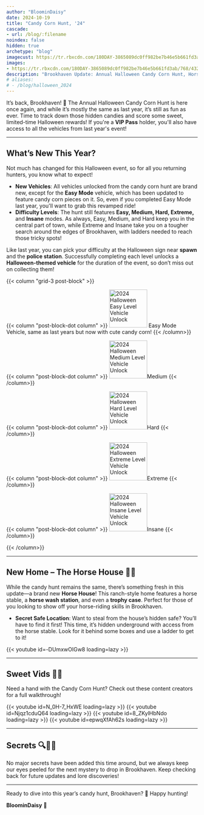 ```yaml
---
author: "BloominDaisy"
date: 2024-10-19
title: "Candy Corn Hunt, '24"
cascade:
- url: /blog/:filename
noindex: false
hidden: true
archetype: "blog"
imagecust: https://tr.rbxcdn.com/180DAY-3865089dc0ff982be7b46e5b661fd3ab/768/432/Image/Png/noFilter
images:
- https://tr.rbxcdn.com/180DAY-3865089dc0ff982be7b46e5b661fd3ab/768/432/Image/Png/noFilter
description: "Brookhaven Update: Annual Halloween Candy Corn Hunt, Horse House, and more."
# aliases:
# - /blog/halloween_2024
---
```


It’s back, Brookhaven! 🎃 The Annual Halloween Candy Corn Hunt is here once again, and while it’s mostly the same as last year, it’s still as fun as ever. Time to track down those hidden candies and score some sweet, limited-time Halloween rewards! If you're a **VIP Pass** holder, you'll also have access to all the vehicles from last year's event!

---

## What’s New This Year?

Not much has changed for this Halloween event, so for all you returning hunters, you know what to expect!

- **New Vehicles**: All vehicles unlocked from the candy corn hunt are brand new, except for the **Easy Mode** vehicle, which has been updated to feature candy corn pieces on it. So, even if you completed Easy Mode last year, you'll want to grab this revamped ride!
- **Difficulty Levels**: The hunt still features **Easy, Medium, Hard, Extreme,** and **Insane** modes. As always, Easy, Medium, and Hard keep you in the central part of town, while Extreme and Insane take you on a tougher search around the edges of Brookhaven, with ladders needed to reach those tricky spots!


Like last year, you can pick your difficulty at the Halloween sign near **spawn** and the **police station**. Successfully completing each level unlocks a **Halloween-themed vehicle** for the duration of the event, so don’t miss out on collecting them!

{{< column "grid-3 post-block" >}}


{{< column "post-block-dot column" >}}
<img src="/images/blog/2024_halloween_easy_mode_vehicle.png" loading="lazy" alt="2024 Halloween Easy Level Vehicle Unlock" style="width: auto; height: 100px;"> Easy Mode Vehicle, same as last years but now with cute candy corn!
{{< /column>}}

{{< column "post-block-dot column" >}}
<img src="/images/blog/2024_halloween_medium_mode_vehicle.png" loading="lazy" alt="2024 Halloween Medium Level Vehicle Unlock" style="width: auto; height: 100px;">Medium
{{< /column>}}

{{< column "post-block-dot column" >}}
<img src="/images/blog/2024_halloween_hard_mode_vehicle.png" loading="lazy" alt="2024 Halloween Hard Level Vehicle Unlock" style="width: auto; height: 100px;">Hard
{{< /column>}}

{{< column "post-block-dot column" >}}
<img src="/images/blog/2024_halloween_extreme_mode_vehicle.png" loading="lazy" alt="2024 Halloween Extreme Level Vehicle Unlock" style="width: auto; height: 100px;">Extreme
{{< /column>}}

{{< column "post-block-dot column" >}}
<img src="/images/blog/2024_halloween_insane_mode_vehicle.png" loading="lazy" alt="2024 Halloween Insane Level Vehicle Unlock" style="width: auto; height: 100px;">Insane
{{< /column>}}

{{< /column>}}

---

## New Home – The Horse House 🏡🐴

While the candy hunt remains the same, there’s something fresh in this update—a brand new **Horse House**! This ranch-style home features a horse stable, a **horse wash station**, and even a **trophy case**. Perfect for those of you looking to show off your horse-riding skills in Brookhaven.

- **Secret Safe Location**: Want to steal from the house’s hidden safe? You’ll have to find it first! This time, it’s hidden underground with access from the horse stable. Look for it behind some boxes and use a ladder to get to it!


<div class=" post-vid-dot">
{{< youtube id=-DUmxwOIGw8 loading=lazy >}}
</div>

---

## Sweet Vids 🍬🎥

Need a hand with the Candy Corn Hunt? Check out these content creators for a full walkthrough!

<div class="grid-2 post-vid-dot">
{{< youtube id=N_0H-7_HxWE loading=lazy >}}
{{< youtube id=Njqz1cduQ64 loading=lazy >}}
{{< youtube id=8_ZKylHbNdo loading=lazy >}}
{{< youtube id=epwqXfAh62s loading=lazy >}}
</div>

---

## Secrets 🔍🕵️‍♂️

No major secrets have been added this time around, but we always keep our eyes peeled for the next mystery to drop in Brookhaven. Keep checking back for future updates and lore discoveries!

---

Ready to dive into this year’s candy hunt, Brookhaven? 🎃 Happy hunting!

**BloominDaisy** 💜
